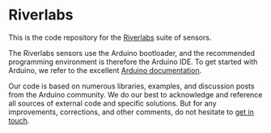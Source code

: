 # Riverlabs

This is the code repository for the [Riverlabs](https://riverlabs.uk) suite of sensors.

The Riverlabs sensors use the Arduino bootloader, and the recommended programming environment is therefore the Arduino IDE. To get started with Arduino, we refer to the excellent [Arduino documentation](https://www.arduino.cc/en/Guide/HomePage).

Our code is based on numerous libraries, examples, and discussion posts from the Arduino community. We do our best to acknowledge and reference all sources of external code and specific solutions. But for any improvements, corrections, and other comments, do not hesitate to [get in touch](https://www.imperial.ac.uk/people/w.buytaert). 







